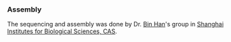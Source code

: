 ### Assembly
The sequencing and assembly was done by Dr. [Bin Han](http://www.ncgr.ac.cn/about_director.asp)'s group in [Shanghai Institutes for Biological Sciences, CAS](http://english.sibs.cas.cn/).
